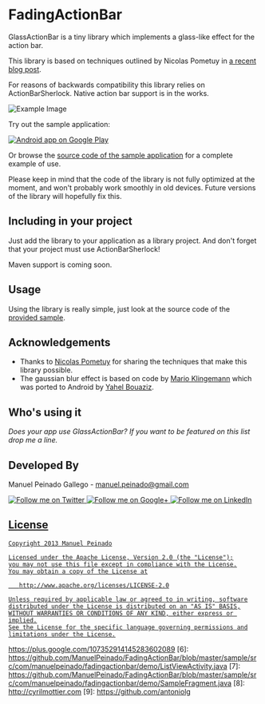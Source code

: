 FadingActionBar
==================

GlassActionBar is a tiny library which implements a glass-like effect for the action bar.

This library is based on techniques outlined by Nicolas Pometuy in [a recent blog post][1].

For reasons of backwards compatibility this library relies on ActionBarSherlock. Native action bar support is in the works.

![Example Image][2]

Try out the sample application:

<a href="https://play.google.com/store/apps/details?id=com.manuelpeinado.glassactionbardemo">
  <img alt="Android app on Google Play"
       src="https://developer.android.com/images/brand/en_app_rgb_wo_45.png" />
</a>

Or browse the [source code of the sample application][3] for a complete example of use.

Please keep in mind that the code of the library is not fully optimized at the moment, and won't probably work smoothly in old devices. Future versions of the library will hopefully fix this.


Including in your project
-------------------------

Just add the library to your application as a library project. And don't forget that your project must use ActionBarSherlock!

Maven support is coming soon.

Usage
-----

Using the library is really simple, just look at the source code of the [provided sample][4].

Acknowledgements
--------------------

* Thanks to [Nicolas Pometuy][1] for sharing the techniques that make this library possible.
* The gaussian blur effect is based on code by [Mario Klingemann][4] which was ported to Android by [Yahel Bouaziz][5].


Who's using it
--------------

*Does your app use GlassActionBar? If you want to be featured on this list drop me a line.*


Developed By
--------------------

Manuel Peinado Gallego - <manuel.peinado@gmail.com>

<a href="https://twitter.com/mpg2">
  <img alt="Follow me on Twitter"
       src="https://raw.github.com/ManuelPeinado/NumericPageIndicator/master/art/twitter.png" />
</a>
<a href="https://plus.google.com/106514622630861903655">
  <img alt="Follow me on Google+"
       src="https://raw.github.com/ManuelPeinado/NumericPageIndicator/master/art/google-plus.png" />
</a>
<a href="http://www.linkedin.com/pub/manuel-peinado-gallego/1b/435/685">
  <img alt="Follow me on LinkedIn"
       src="https://raw.github.com/ManuelPeinado/NumericPageIndicator/master/art/linkedin.png" />


License
-----------

    Copyright 2013 Manuel Peinado

    Licensed under the Apache License, Version 2.0 (the "License");
    you may not use this file except in compliance with the License.
    You may obtain a copy of the License at

       http://www.apache.org/licenses/LICENSE-2.0

    Unless required by applicable law or agreed to in writing, software
    distributed under the License is distributed on an "AS IS" BASIS,
    WITHOUT WARRANTIES OR CONDITIONS OF ANY KIND, either express or implied.
    See the License for the specific language governing permissions and
    limitations under the License.




 [1]: http://cyrilmottier.com/2013/05/24/pushing-the-actionbar-to-the-next-level/
 [2]: https://raw.github.com/ManuelPeinado/FadingActionBar-Native
 [3]: https://raw.github.com/ManuelPeinado/FadingActionBar/master/art/readme_pic.png
 [4]: https://github.com/ManuelPeinado/FadingActionBar/tree/master/sample
 [5]: https://github.com/ManuelPeinado/FadingActionBar/blob/master/sample/src/com/manuelpeinado/fadingactionbar/demo/ScrollViewActivity.java
 https://plus.google.com/107352914145283602089
 [6]: https://github.com/ManuelPeinado/FadingActionBar/blob/master/sample/src/com/manuelpeinado/fadingactionbar/demo/ListViewActivity.java
 [7]: https://github.com/ManuelPeinado/FadingActionBar/blob/master/sample/src/com/manuelpeinado/fadingactionbar/demo/SampleFragment.java
 [8]: http://cyrilmottier.com
 [9]: https://github.com/antoniolg



